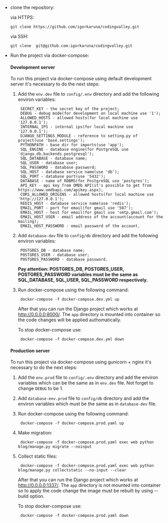 - clone the repository:

    via HTTPS:  

    `git clone https://github.com/igorkaruna/codingvalley.git`  
    
    via SSH:  

    `git clone  git@github.com:igorkaruna/codingvalley.git`  

- Run the project via docker-compose:  

    #### Development server  
    To run this project via docker-compose using default development server it's 
    necessary to do the next steps:  

    1. Add the `env.dev` file to `config/.env` directory and add the following environ variables:  

            SECRET_KEY - the secret key of the project;
            DEBUG - debug mode(for development on local machine use '1');
            ALLOWED_HOSTS - allowed hosts(for local machine use '127.0.0.1');
            INTERNAL_IPS - internal ips(for local machine use '127.0.0.1');
            DJANGO_SETTINGS_MODULE - reference to setting.py of project(use 'base.settings');
            PYTHONPATH - base dir for imports(use 'app');
            SQL_ENGINE - database engine(for PostgreSQL use 'django.db.backends.postgresql');
            SQL_DATABASE - database name;
            SQL_USER - database user;
            SQL_PASSWORD - database password;
            SQL_HOST - database service name(use 'db');
            SQL_PORT - database port(use '5432');
            DATABASE - name of RDBMS(for PostgreSQL use 'postgres');
            API_KEY - api key from OMDb API(it's possible to get from https://www.omdbapi.com/apikey.aspx);
            CORS_ALLOWED_ORIGINS - allowed hosts(for local machine use 'http://127.0.0.1');
            REDIS_HOST - database service name(use 'redis');
            EMAIL_PORT - port for email(for gmail use '587');
            EMAIL_HOST - host for email(for gmail use 'smtp.gmail.com');
            EMAIL_HOST_USER - email address of the account(account for the mailing);
            EMAIL_HOST_PASSWORD - email password of the account.  

    2. Add `database-dev` file to `config/db` directory and add the following environ variables:  

            POSTGRES_DB - database name;
            POSTGRES_USER - database user;
            POSTGRES_PASSWORD - database password.  

        **Pay attention: POSTGRES_DB, POSTGRES_USER, POSTGRES_PASSWORD variables must be the same as SQL_DATABASE, SQL_USER, SQL_PASSWORD respectively.**  

    3. Run docker-compose using the following command:  

            docker-compose -f docker-compose.dev.yml up    

        After that you can run the Django project which works at http://0.0.0.0:8000/. 
        The `app` directory is mounted into container so the code changes will be 
        applied authomatically.  

        To stop docker-compose use:  

            docker-compose -f docker-compose.dev.yml down  


    #### Production server  
    To run this project via docker-compose using gunicorn + nginx it's necessary to do the next steps:  

    1. Add the `env.prod` file to `config/.env` directory and add the environ variables which can be 
    the same as in `env.dev` file. Not forget to change `DEBUG` to be 1.  

    2. Add `database-env.prod` file to `config/db` directory and add the environ variables which must be 
    the same as in `database-dev` file.  

    3. Run docker-compose using the following command:  

            docker-compose -f docker-compose.prod.yaml up  

    4. Make migration:  

            docker-compose -f docker-compose.prod.yaml exec web python blog/manage.py migrate --noinput  

    5. Collect static files:  

            docker-compose -f docker-compose.prod.yaml exec web python blog/manage.py collectstatic --no-input --clear  

        After that you can run the Django project which works at http://0.0.0.0:1337/. 
        The `app` directory is not mounted into container so to apply the code change the 
        image must be rebuilt by using --build option.  

        To stop docker-compose use:  

            docker-compose -f docker-compose.prod.yaml down  
